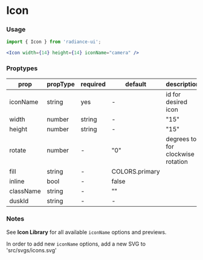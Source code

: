 # Icon
### Usage

```jsx
import { Icon } from 'radiance-ui';

<Icon width={14} height={14} iconName="camera" />
```

<!-- STORY -->

### Proptypes
| prop      | propType      | required | default        | description                       |
|-----------|---------------|----------|----------------|-----------------------------------|
| iconName  | string        | yes      | -              | id for desired icon               |
| width     | number|string | -        | "15"           |                                   |
| height    | number|string | -        | "15"           |                                   |
| rotate    | number        | -        | "0"            | degrees to for clockwise rotation |
| fill      | string        | -        | COLORS.primary |                                   |
| inline    | bool          | -        | false          |                                   |
| className | string        | -        | ""             |                                   |
| duskId    | string        | -        | -              |                                   |

### Notes
See **Icon Library** for all available `iconName` options and previews.

In order to add new `iconName` options, add a new SVG to
'src/svgs/icons.svg'

